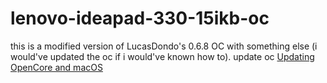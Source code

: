 # lenovo-ideapad-330-15ikb-oc
this is a modified version of LucasDondo's 0.6.8 OC with something else (i would've updated the oc if i would've known how to).
<a>update oc</a>
[Updating OpenCore and macOS](https://dortania.github.io/OpenCore-Post-Install/universal/update.html)
